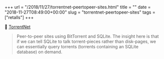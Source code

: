 +++
url = "/2018/11/27/torrentnet-peertopeer-sites.html"
title = ""
date = "2018-11-27T08:49:00+00:00"
slug = "torrentnet-peertopeer-sites"
tags = ["retalls"]
+++

📎 [TorrentNet](https://medium.com/@lmatteis/torrentnet-bd4f6dab15e4)

> Peer-to-peer sites using BitTorrent and SQLite. The insight here is that if we can tell SQLite to talk torrent-pieces rather than disk-pages, we can essentially query torrents (torrents containing an SQLite database) on demand.
